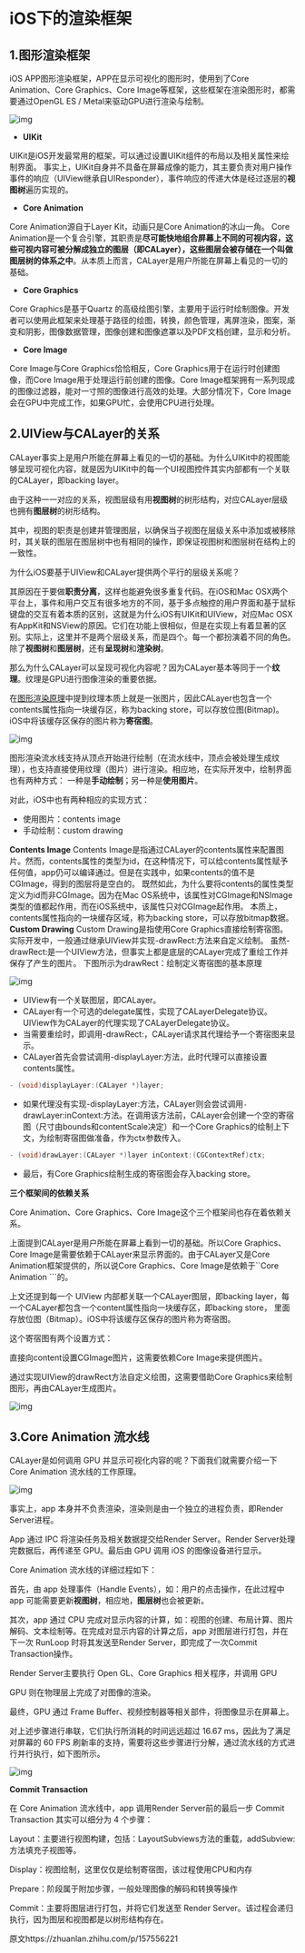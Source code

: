 # iOS下的渲染框架

## 1.图形渲染框架

iOS APP图形渲染框架，APP在显示可视化的图形时，使用到了Core Animation、Core Graphics、Core Image等框架，这些框架在渲染图形时，都需要通过OpenGL ES / Metal来驱动GPU进行渲染与绘制。

![img](https://pic2.zhimg.com/80/v2-b3b623f9e42eec9c52331e524f6b320d_720w.webp)

- **UIKit**

UIKit是iOS开发最常用的框架，可以通过设置UIKit组件的布局以及相关属性来绘制界面。
事实上，UIKit自身并不具备在屏幕成像的能力，其主要负责对用户操作事件的响应（UIView继承自UIResponder），事件响应的传递大体是经过逐层的**视图树**遍历实现的。

- **Core Animation**

Core Animation源自于Layer Kit，动画只是Core Animation的冰山一角。
Core Animation是一个复合引擎，其职责是**尽可能快地组合屏幕上不同的可视内容，这些可视内容可被分解成独立的图层（即CALayer），这些图层会被存储在一个叫做图层树的体系之中**。从本质上而言，CALayer是用户所能在屏幕上看见的一切的基础。

- **Core Graphics**

Core Graphics是基于Quartz 的高级绘图引擎，主要用于运行时绘制图像。开发者可以使用此框架来处理基于路径的绘图，转换，颜色管理，离屏渲染，图案，渐变和阴影，图像数据管理，图像创建和图像遮罩以及PDF文档创建，显示和分析。

- **Core Image**

Core Image与Core Graphics恰恰相反，Core Graphics用于在运行时创建图像，而Core Image用于处理运行前创建的图像。Core Image框架拥有一系列现成的图像过滤器，能对一寸照的图像进行高效的处理。大部分情况下，Core Image会在GPU中完成工作，如果GPU忙，会使用CPU进行处理。

## 2.UIView与CALayer的关系

CALayer事实上是用户所能在屏幕上看见的一切的基础。为什么UIKit中的视图能够呈现可视化内容，就是因为UIKit中的每一个UI视图控件其实内部都有一个关联的CALayer，即backing layer。

由于这种一一对应的关系，视图层级有用**视图树**的树形结构，对应CALayer层级也拥有**图层树**的树形结构。

其中，视图的职责是创建并管理图层，以确保当子视图在层级关系中添加或被移除时，其关联的图层在图层树中也有相同的操作，即保证视图树和图层树在结构上的一致性。

为什么iOS要基于UIView和CALayer提供两个平行的层级关系呢？

其原因在于要做**职责分离**，这样也能避免很多重复代码。在iOS和Mac OSX两个平台上，事件和用户交互有很多地方的不同，基于多点触控的用户界面和基于鼠标键盘的交互有着本质的区别，这就是为什么iOS有UIKit和UIView，对应Mac OSX有AppKit和NSView的原因。它们在功能上很相似，但是在实现上有着显著的区别。实际上，这里并不是两个层级关系，而是四个。每一个都扮演着不同的角色。除了**视图树**和**图层树**，还有**呈现树**和**渲染树**。

那么为什么CALayer可以呈现可视化内容呢？因为CALayer基本等同于一个**纹理**。纹理是GPU进行图像渲染的重要依据。

在[图形渲染原理](https://link.zhihu.com/?target=https%3A//links.jianshu.com/go%3Fto%3Dhttp%3A%2F%2Fchuquan.me%2F2018%2F08%2F26%2Fgraphics-rending-principle-gpu%2F)中提到纹理本质上就是一张图片，因此CALayer也包含一个contents属性指向一块缓存区，称为backing store，可以存放位图(Bitmap)。iOS中将该缓存区保存的图片称为**寄宿图**。

![img](https://pic1.zhimg.com/80/v2-ed1a8236002c33eeace98438d7bec358_720w.webp)

图形渲染流水线支持从顶点开始进行绘制（在流水线中，顶点会被处理生成纹理），也支持直接使用纹理（图片）进行渲染。相应地，在实际开发中，绘制界面也有两种方式： 一种是**手动绘制**；另一种是**使用图片**。

对此，iOS中也有两种相应的实现方式：

- 使用图片：contents image
- 手动绘制：custom drawing

**Contents Image**
Contents Image是指通过CALayer的contents属性来配置图片。然而，contents属性的类型为id，在这种情况下，可以给contents属性赋予任何值，app仍可以编译通过。但是在实践中，如果contents的值不是CGImage，得到的图层将是空白的。
既然如此，为什么要将contents的属性类型定义为id而非CGImage。因为在Mac OS系统中，该属性对CGImage和NSImage类型的值都起作用，而在iOS系统中，该属性只对CGImage起作用。
本质上，contents属性指向的一块缓存区域，称为backing store，可以存放bitmap数据。
**Custom Drawing**
Custom Drawing是指使用Core Graphics直接绘制寄宿图。实际开发中，一般通过继承UIView并实现-drawRect:方法来自定义绘制。
虽然-drawRect:是一个UIView方法，但事实上都是底层的CALayer完成了重绘工作并保存了产生的图片。
下图所示为drawRect：绘制定义寄宿图的基本原理

![img](https://pic2.zhimg.com/80/v2-59ba203ff08d01499f194f0c258da479_720w.webp)

- UIView有一个关联图层，即CALayer。
- CALayer有一个可选的delegate属性，实现了CALayerDelegate协议。UIView作为CALayer的代理实现了CALayerDelegate协议。
- 当需要重绘时，即调用-drawRect:，CALayer请求其代理给予一个寄宿图来显示。
- CALayer首先会尝试调用-displayLayer:方法，此时代理可以直接设置contents属性。

```objective-c
- (void)displayLayer:(CALayer *)layer;
```

- 如果代理没有实现-displayLayer:方法，CALayer则会尝试调用`-`drawLayer:inContext:方法。在调用该方法前，CALayer会创建一个空的寄宿图（尺寸由bounds和contentScale决定）和一个Core Graphics的绘制上下文，为绘制寄宿图做准备，作为ctx参数传入。

```objective-c
- (void)drawLayer:(CALayer *)layer inContext:(CGContextRef)ctx;
```

- 最后，有Core Graphics绘制生成的寄宿图会存入backing store。

**三个框架间的依赖关系**

Core Animation、Core Graphics、Core Image这个三个框架间也存在着依赖关系。

上面提到CALayer是用户所能在屏幕上看到一切的基础。所以Core Graphics、Core Image是需要依赖于CALayer来显示界面的。由于CALayer又是Core Animation框架提供的，所以说Core Graphics、Core Image是依赖于``Core Animation ```的。

上文还提到每一个 UIView 内部都关联一个CALayer图层，即backing layer，每一个CALayer都包含一个content属性指向一块缓存区，即backing store， 里面存放位图（Bitmap）。iOS中将该缓存区保存的图片称为寄宿图。

这个寄宿图有两个设置方式：

直接向content设置CGImage图片，这需要依赖Core Image来提供图片。

通过实现UIView的drawRect方法自定义绘图，这需要借助Core Graphics来绘制图形，再由CALayer生成图片。

![img](https://pic2.zhimg.com/80/v2-765f27162bb7790d79d84a8a8894917d_720w.webp)

## 3.Core Animation 流水线

CALayer是如何调用 GPU 并显示可视化内容的呢？下面我们就需要介绍一下 Core Animation 流水线的工作原理。

![img](https://pic4.zhimg.com/80/v2-90eb26de8df27fc3b3ff74f918af5293_720w.webp)

事实上，app 本身并不负责渲染，渲染则是由一个独立的进程负责，即Render Server进程。

App 通过 IPC 将渲染任务及相关数据提交给Render Server。Render Server处理完数据后，再传递至 GPU。最后由 GPU 调用 iOS 的图像设备进行显示。

Core Animation 流水线的详细过程如下：

首先，由 app 处理事件（Handle Events），如：用户的点击操作，在此过程中 app 可能需要更新**视图树**，相应地，**图层树**也会被更新。

其次，app 通过 CPU 完成对显示内容的计算，如：视图的创建、布局计算、图片解码、文本绘制等。在完成对显示内容的计算之后，app 对图层进行打包，并在下一次 RunLoop 时将其发送至Render Server，即完成了一次Commit Transaction操作。

Render Server主要执行 Open GL、Core Graphics 相关程序，并调用 GPU

GPU 则在物理层上完成了对图像的渲染。

最终，GPU 通过 Frame Buffer、视频控制器等相关部件，将图像显示在屏幕上。

对上述步骤进行串联，它们执行所消耗的时间远远超过 16.67 ms，因此为了满足对屏幕的 60 FPS 刷新率的支持，需要将这些步骤进行分解，通过流水线的方式进行并行执行，如下图所示。

![img](https://pic1.zhimg.com/80/v2-3a9da6baa3cfb091ab559abad14f6da4_720w.webp)

**Commit Transaction**

在 Core Animation 流水线中，app 调用Render Server前的最后一步 Commit Transaction 其实可以细分为 4 个步骤：

Layout：主要进行视图构建，包括：LayoutSubviews方法的重载，addSubview:方法填充子视图等。

Display：视图绘制，这里仅仅是绘制寄宿图，该过程使用CPU和内存

Prepare：阶段属于附加步骤，一般处理图像的解码和转换等操作

Commit：主要将图层进行打包，并将它们发送至 Render Server。该过程会递归执行，因为图层和视图都是以树形结构存在。

原文https://zhuanlan.zhihu.com/p/157556221